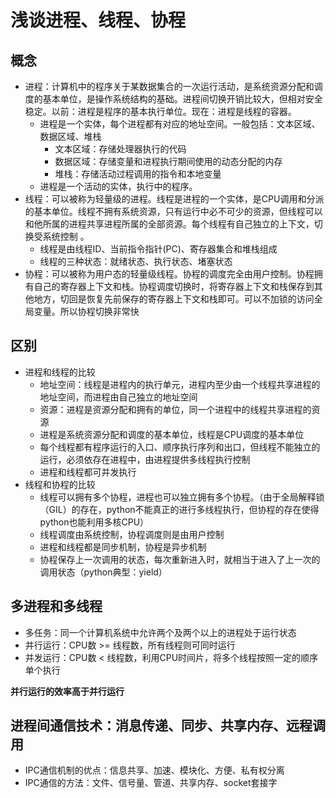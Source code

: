 # 浅谈进程、线程、协程

## 概念
* 进程：计算机中的程序关于某数据集合的一次运行活动，是系统资源分配和调度的基本单位，是操作系统结构的基础。进程间切换开销比较大，但相对安全稳定。以前：进程是程序的基本执行单位。现在：进程是线程的容器。
    * 进程是一个实体，每个进程都有对应的地址空间。一般包括：文本区域、数据区域、堆栈
        * 文本区域：存储处理器执行的代码
        * 数据区域：存储变量和进程执行期间使用的动态分配的内存
        * 堆栈：存储活动过程调用的指令和本地变量
    * 进程是一个活动的实体，执行中的程序。
* 线程：可以被称为轻量级的进程。线程是进程的一个实体，是CPU调用和分派的基本单位。线程不拥有系统资源，只有运行中必不可少的资源，但线程可以和他所属的进程共享进程所属的全部资源。每个线程有自己独立的上下文，切换受系统控制    。
    * 线程是由线程ID、当前指令指针(PC)、寄存器集合和堆栈组成
    * 线程的三种状态：就绪状态、执行状态、堵塞状态
* 协程：可以被称为用户态的轻量级线程。协程的调度完全由用户控制。协程拥有自己的寄存器上下文和栈。协程调度切换时，将寄存器上下文和栈保存到其他地方，切回是恢复先前保存的寄存器上下文和栈即可。可以不加锁的访问全局变量。所以协程切换非常快

## 区别
* 进程和线程的比较
    * 地址空间：线程是进程内的执行单元，进程内至少由一个线程共享进程的地址空间，而进程由自己独立的地址空间
    * 资源：进程是资源分配和拥有的单位，同一个进程中的线程共享进程的资源
    * 进程是系统资源分配和调度的基本单位，线程是CPU调度的基本单位
    * 每个线程都有程序运行的入口、顺序执行序列和出口，但线程不能独立的运行，必须依存在进程中，由进程提供多线程执行控制
    * 进程和线程都可并发执行
* 线程和协程的比较
    * 线程可以拥有多个协程，进程也可以独立拥有多个协程。（由于全局解释锁（GIL）的存在，python不能真正的进行多线程执行，但协程的存在使得python也能利用多核CPU）
    * 线程调度由系统控制，协程调度则是由用户控制
    * 进程和线程都是同步机制，协程是异步机制
    * 协程保存上一次调用的状态，每次重新进入时，就相当于进入了上一次的调用状态（python典型：yield）

## 多进程和多线程
* 多任务：同一个计算机系统中允许两个及两个以上的进程处于运行状态
* 并行运行：CPU数 >= 线程数，所有线程则可同时运行
* 并发运行：CPU数 < 线程数，利用CPU时间片，将多个线程按照一定的顺序单个执行

__并行运行的效率高于并行运行__

## 进程间通信技术：消息传递、同步、共享内存、远程调用
* IPC通信机制的优点：信息共享、加速、模块化、方便、私有权分离
* IPC通信的方法：文件、信号量、管道、共享内存、socket套接字

